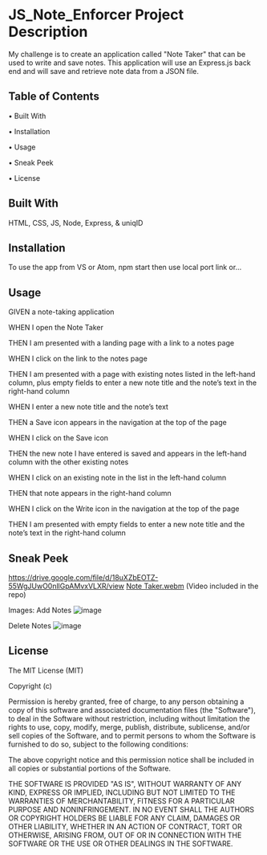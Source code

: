 
# JS_Note_Enforcer Project Description

My challenge is to create an application called "Note Taker" that can be used to write and save notes. This application will use an Express.js back end and will save and retrieve note data from a JSON file. 




## Table of Contents

• Built With

• Installation

• Usage

• Sneak Peek

• License

## Built With

HTML, CSS, JS, Node, Express, & uniqID
## Installation

To use the app from VS or Atom, npm start then use local port link or...
## Usage
GIVEN a note-taking application

WHEN I open the Note Taker

THEN I am presented with a landing page with a link to a notes page

WHEN I click on the link to the notes page

THEN I am presented with a page with existing notes listed in the left-hand column, plus empty fields to enter a new note title and the note’s text in the right-hand column

WHEN I enter a new note title and the note’s text

THEN a Save icon appears in the navigation at the top of the page

WHEN I click on the Save icon

THEN the new note I have entered is saved and appears in the left-hand column with the other existing notes

WHEN I click on an existing note in the list in the left-hand column

THEN that note appears in the right-hand column

WHEN I click on the Write icon in the navigation at the top of the page

THEN I am presented with empty fields to enter a new note title and the note’s text in the right-hand column

## Sneak Peek
https://drive.google.com/file/d/18uXZbEOTZ-55WgJUwO0nllGpAMvxVLXR/view 
[Note Taker.webm](https://user-images.githubusercontent.com/117130907/219965670-c5fd1fd5-142d-4e15-a462-cbbbd21d4d3b.webm)
(Video included in the repo)

Images:
Add Notes
![image](https://user-images.githubusercontent.com/117130907/219965725-eda8d63a-de94-477f-acc8-3ba0baabcaef.png)

Delete Notes
![image](https://user-images.githubusercontent.com/117130907/219965821-1652c4d9-5c70-49b7-a6f2-569f237ca4a1.png)
## License

The MIT License (MIT)

Copyright (c) <year> <copyright holders>

Permission is hereby granted, free of charge, to any person obtaining a copy of this software and associated documentation files (the "Software"), to deal in the Software without restriction, including without limitation the rights to use, copy, modify, merge, publish, distribute, sublicense, and/or sell copies of the Software, and to permit persons to whom the Software is furnished to do so, subject to the following conditions:

The above copyright notice and this permission notice shall be included in all copies or substantial portions of the Software.

THE SOFTWARE IS PROVIDED "AS IS", WITHOUT WARRANTY OF ANY KIND, EXPRESS OR IMPLIED, INCLUDING BUT NOT LIMITED TO THE WARRANTIES OF MERCHANTABILITY, FITNESS FOR A PARTICULAR PURPOSE AND NONINFRINGEMENT. IN NO EVENT SHALL THE AUTHORS OR COPYRIGHT HOLDERS BE LIABLE FOR ANY CLAIM, DAMAGES OR OTHER LIABILITY, WHETHER IN AN ACTION OF CONTRACT, TORT OR OTHERWISE, ARISING FROM, OUT OF OR IN CONNECTION WITH THE SOFTWARE OR THE USE OR OTHER DEALINGS IN THE SOFTWARE.

